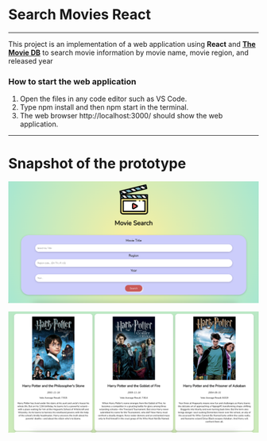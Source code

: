# Search Movies React
---
This project is an implementation of a web application using **React** and **[The Movie DB](https://developer.themoviedb.org/reference/intro/getting-started)** to search movie information by movie name, movie region, and released year

### How to start the web application
1. Open the files in any code editor such as VS Code.
2. Type npm install and then npm start in the terminal.
3. The web browser http://localhost:3000/ should show the web application.
---
# Snapshot of the prototype

![Alt text](img/pic1.png)

![Alt text](img/pic2.png)
